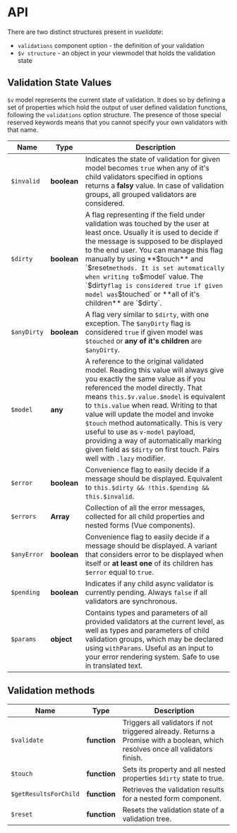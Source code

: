 # API

There are two distinct structures present in _vuelidate_:

* `validations` component option - the definition of your validation
* `$v structure` - an object in your viewmodel that holds the validation state

## Validation State Values

`$v` model represents the current state of validation. It does so by defining a set of properties which hold the output of user defined validation functions, following the `validations` option structure.
The presence of those special reserved keywords means that you cannot specify your own validators with that name.

| Name        | Type        | Description                                                                                                                                                                                                                                                                                                                                                                                                                                                                               |
|-------------|-------------|-------------------------------------------------------------------------------------------------------------------------------------------------------------------------------------------------------------------------------------------------------------------------------------------------------------------------------------------------------------------------------------------------------------------------------------------------------------------------------------------|
| `$invalid`  | **boolean** | Indicates the state of validation for given model becomes `true` when any of it's child validators specified in options returns a **falsy** value. In case of validation groups, all grouped validators are considered.                                                                                                                                                                                                                                                                   |
| `$dirty`    | **boolean** | A flag representing if the field under validation was touched by the user at least once. Usually it is used to decide if the message is supposed to be displayed to the end user. You can manage this flag manually by using **$touch** and `$reset` methods. It is set automatically when writing to `$model` value. The `$dirty` flag is considered true if given model was `$touched` or **all of it's children** are `$dirty`.                                                        |
| `$anyDirty` | **boolean** | A flag very similar to `$dirty`, with one exception. The `$anyDirty` flag is considered `true` if given model was `$touched` or **any of it's children** are `$anyDirty`.                                                                                                                                                                                                                                                                                                                 |
| `$model`    | **any**     | A reference to the original validated model. Reading this value will always give you exactly the same value as if you referenced the model directly. That means `this.$v.value.$model` is equivalent to `this.value` when read. Writing to that value will update the model and invoke `$touch` method automatically. This is very useful to use as `v-model` payload, providing a way of automatically marking given field as `$dirty` on first touch. Pairs well with `.lazy` modifier. |
| `$error`    | **boolean** | Convenience flag to easily decide if a message should be displayed. Equivalent to `this.$dirty && !this.$pending && this.$invalid`.                                                                                                                                                                                                                                                                                                                                                       |
| `$errors`   | **Array**   | Collection of all the error messages, collected for all child properties and nested forms (Vue components).                                                                                                                                                                                                                                                                                                                                                                                                      |
| `$anyError` | **boolean** | Convenience flag to easily decide if a message should be displayed. A variant that considers error to be displayed when itself or **at least one** of its children has `$error` equal to `true`.                                                                                                                                                                                                                                                                                          |
| `$pending`  | **boolean** | Indicates if any child async validator is currently pending. Always `false` if all validators are synchronous.                                                                                                                                                                                                                                                                                                                                                                            |
| `$params`   | **object**  | Contains types and parameters of all provided validators at the current level, as well as types and parameters of child validation groups, which may be declared using `withParams`. Useful as an input to your error rendering system. Safe to use in translated text.                                                                                                                                                                                                                   |

## Validation methods

| Name                  | Type         | Description                                                                                                                    |
|-----------------------|--------------|--------------------------------------------------------------------------------------------------------------------------------|
| `$validate`           | **function** | Triggers all validators if not triggered already. Returns a Promise with a boolean, which resolves once all validators finish. |
| `$touch`              | **function** | Sets its property and all nested properties `$dirty` state to true.                                                            |
| `$getResultsForChild` | **function** | Retrieves the validation results for a nested form component.                                                                  |
| `$reset`              | **function** | Resets the validation state of a validation tree.                                                                              |

